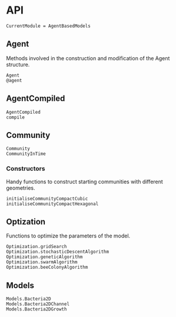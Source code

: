 # API

```@meta
CurrentModule = AgentBasedModels
```

## Agent

Methods involved in the construction and modification of the Agent structure.

```@docs
Agent
@agent
```

## AgentCompiled

```@docs
AgentCompiled
compile
```

## Community

```@docs
Community
CommunityInTime
```

### Constructors

Handy functions to construct starting communities with different geometries.

```@docs
initialiseCommunityCompactCubic
initialiseCommunityCompactHexagonal
```

## Optization

Functions to optimize the parameters of the model.

```@docs
Optimization.gridSearch
Optimization.stochasticDescentAlgorithm
Optimization.geneticAlgorithm
Optimization.swarmAlgorithm
Optimization.beeColonyAlgorithm
```

## Models

```@docs
Models.Bacteria2D
Models.Bacteria2DChannel
Models.Bacteria2DGrowth
```